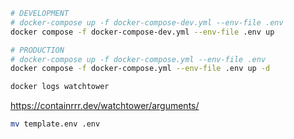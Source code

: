 ```sh
# DEVELOPMENT
# docker-compose up -f docker-compose-dev.yml --env-file .env
docker compose -f docker-compose-dev.yml --env-file .env up

# PRODUCTION
# docker-compose up -f docker-compose.yml --env-file .env
docker compose -f docker-compose.yml --env-file .env up -d
```


```sh
docker logs watchtower

```




https://containrrr.dev/watchtower/arguments/


```sh
mv template.env .env
```